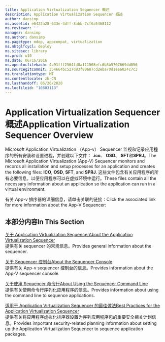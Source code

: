 ```yaml
---
title: Application Virtualization Sequencer 概述
description: Application Virtualization Sequencer 概述
author: dansimp
ms.assetid: e6422a28-633e-4dff-8abb-7cf6a5468112
ms.reviewer: ''
manager: dansimp
ms.author: dansimp
ms.pagetype: mdop, appcompat, virtualization
ms.mktglfcycl: deploy
ms.sitesec: library
ms.prod: w10
ms.date: 06/16/2016
ms.openlocfilehash: 4c91fff2564fd0a111508efc6b8b5707669dd056
ms.sourcegitcommit: 354664bc527d93f80687cd2eba70d1eea024c7c3
ms.translationtype: MT
ms.contentlocale: zh-CN
ms.lasthandoff: 06/26/2020
ms.locfileid: "10803113"
---
```

# <span data-ttu-id="e16f8-103">Application Virtualization Sequencer 概述</span><span class="sxs-lookup"><span data-stu-id="e16f8-103">Application Virtualization Sequencer Overview</span></span>


<span data-ttu-id="e16f8-104">Microsoft Application Virtualization （App-v） Sequencer 监视和记录应用程序的所有安装和设置进程，并创建以下文件： **.ico**、 **OSD**、 **SFT**和**SPRJ**。</span><span class="sxs-lookup"><span data-stu-id="e16f8-104">The Microsoft Application Virtualization (App-V) Sequencer monitors and records all installation and setup processes for an application and creates the following files: **ICO**, **OSD**, **SFT**, and **SPRJ**.</span></span> <span data-ttu-id="e16f8-105">这些文件包含有关应用程序的所有必要信息，以便应用程序可以在虚拟环境中运行。</span><span class="sxs-lookup"><span data-stu-id="e16f8-105">These files contain all the necessary information about an application so the application can run in a virtual environment.</span></span>

<span data-ttu-id="e16f8-106">有关 App-v 排序器的详细信息，请单击关联的链接：</span><span class="sxs-lookup"><span data-stu-id="e16f8-106">Click the associated link for more information about the App-V Sequencer:</span></span>

## <span data-ttu-id="e16f8-107">本部分内容</span><span class="sxs-lookup"><span data-stu-id="e16f8-107">In This Section</span></span>


<a href="" id="about-the-application-virtualization-sequencer"></a>[<span data-ttu-id="e16f8-108">关于 Application Virtualization Sequencer</span><span class="sxs-lookup"><span data-stu-id="e16f8-108">About the Application Virtualization Sequencer</span></span>](about-the-application-virtualization-sequencer.md)  
<span data-ttu-id="e16f8-109">提供有关 sequencer 的常规信息。</span><span class="sxs-lookup"><span data-stu-id="e16f8-109">Provides general information about the sequencer.</span></span>

<a href="" id="about-the-sequencer-console"></a>[<span data-ttu-id="e16f8-110">关于 Sequencer 控制台</span><span class="sxs-lookup"><span data-stu-id="e16f8-110">About the Sequencer Console</span></span>](about-the-sequencer-console.md)  
<span data-ttu-id="e16f8-111">提供有关 App-v sequencer 控制台的信息。</span><span class="sxs-lookup"><span data-stu-id="e16f8-111">Provides information about the App-V sequencer console.</span></span>

<a href="" id="about-using-the-sequencer-command-line"></a>[<span data-ttu-id="e16f8-112">关于使用 Sequencer 命令行</span><span class="sxs-lookup"><span data-stu-id="e16f8-112">About Using the Sequencer Command Line</span></span>](about-using-the-sequencer-command-line.md)  
<span data-ttu-id="e16f8-113">提供有关使用命令行序列化应用程序的信息。</span><span class="sxs-lookup"><span data-stu-id="e16f8-113">Provides information about using the command line to sequence applications.</span></span>

<a href="" id="best-practices-for-the-application-virtualization-sequencer"></a>[<span data-ttu-id="e16f8-114">适用于 Application Virtualization Sequencer 的最佳做法</span><span class="sxs-lookup"><span data-stu-id="e16f8-114">Best Practices for the Application Virtualization Sequencer</span></span>](best-practices-for-the-application-virtualization-sequencer-sp1.md)  
<span data-ttu-id="e16f8-115">提供有关将应用程序虚拟化排序器设置为序列应用程序包的重要安全相关计划信息。</span><span class="sxs-lookup"><span data-stu-id="e16f8-115">Provides important security-related planning information about setting up the Application Virtualization Sequencer to sequence application packages.</span></span>

 

 





